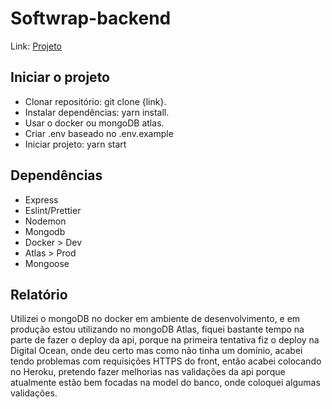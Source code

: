 # Softwrap-backend
 
Link: [Projeto](https://softwrap-deploy.herokuapp.com/users)

## Iniciar o projeto

- Clonar repositório: git clone {link}.
- Instalar dependências: yarn install.
- Usar o docker ou mongoDB atlas.
- Criar .env baseado no .env.example
- Iniciar projeto: yarn start

## Dependências

- Express
- Eslint/Prettier
- Nodemon
- Mongodb
- Docker > Dev
- Atlas > Prod
- Mongoose

## Relatório

Utilizei o mongoDB no docker em ambiente de desenvolvimento, e em produção estou utilizando no mongoDB Atlas, fiquei bastante tempo na parte de fazer o deploy da api, porque na primeira tentativa fiz o deploy na Digital Ocean, onde deu certo mas como não tinha um domínio, acabei tendo problemas com requisições HTTPS do front, então acabei colocando no Heroku, pretendo fazer melhorias nas validações da api porque atualmente estão bem focadas na model do banco, onde coloquei algumas validações.



